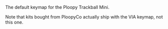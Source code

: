 The default keymap for the Ploopy Trackball Mini.

Note that kits bought from PloopyCo actually ship with the VIA keymap, not this one.